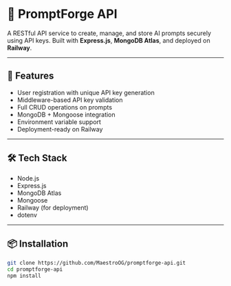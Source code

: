 # 🔮 PromptForge API

A RESTful API service to create, manage, and store AI prompts securely using API keys. Built with **Express.js**, **MongoDB Atlas**, and deployed on **Railway**.

---

## 🚀 Features

- User registration with unique API key generation
- Middleware-based API key validation
- Full CRUD operations on prompts
- MongoDB + Mongoose integration
- Environment variable support
- Deployment-ready on Railway

---

## 🛠️ Tech Stack

- Node.js
- Express.js
- MongoDB Atlas
- Mongoose
- Railway (for deployment)
- dotenv

---

## 📦 Installation

```bash
git clone https://github.com/MaestroOG/promptforge-api.git
cd promptforge-api
npm install
